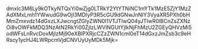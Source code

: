 dmxlc3M6Ly9kOTkyNTQxYi0wZjg0LTRkY2YtYTNiNC1mYTk1MzE5ZjY1MzZAdXMxLmh1YWwudG9wOjI3MDIyP3R5cGU9dGNwJnNlY3VyaXR5PXh0bHMmZmxvdz14dGxzLXJwcngtZGlyZWN0I1VTJTIwQ04yJTIwR0lBCnZsZXNzOi8vOWFkMDQ3NzAtN2RkYi00ZjIzLWVlNGUtYjlkNjFhMzU2ZGEyQHVzMi5odWFsLnRvcDoxMjIzMj90eXBlPXRjcCZzZWN1cml0eT14dGxzJmZsb3c9eHRscy1ycHJ4LWRpcmVjdCNVUyUyMDk5Mjk=
